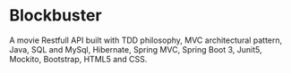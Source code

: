 # Blockbuster
A movie Restfull API built with TDD philosophy, MVC architectural pattern, Java, SQL and MySql, Hibernate, Spring MVC, Spring Boot 3, Junit5, Mockito, Bootstrap, HTML5 and CSS.
